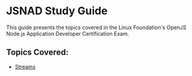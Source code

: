 # JSNAD Study Guide

This guide presents the topics covered in the Linux Foundation's OpenJS Node.js Application Developer Certification Exam.

## Topics Covered:
* [Streams](./streams.html)